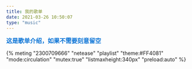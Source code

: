 ```yaml
---
title: 我的歌单
date: 2021-03-26 10:50:07
type: "music"
---
```



<font color=#0c74d6 size=3 face="黑体">**这是歌单介绍，如果不需要刻意留空**</font>

{% meting "2300709666" "netease" "playlist" "theme:#FF4081" "mode:circulation" "mutex:true" "listmaxheight:340px" "preload:auto" %}
